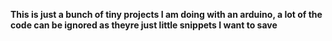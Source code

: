 **This is just a bunch of tiny projects I am doing with an arduino, a lot of the code can be ignored as theyre just little snippets I want to save**
